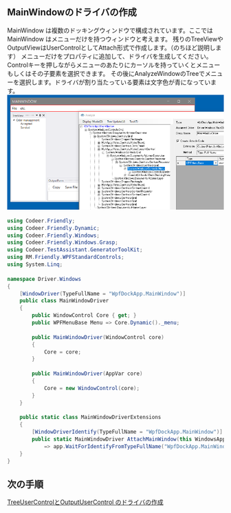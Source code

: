 ## MainWindowのドライバの作成
MainWindow は複数のドッキングウィンドウで構成されています。ここでは MainWindow はメニューだけを持つウィンドウと考えます。
残りのTreeViewやOutputViewはUserControlとしてAttach形式で作成します。（のちほど説明します）
メニューだけをプロパティに追加して、ドライバを生成してください。
Controlキーを押しながらメニューのあたりにカーソルを持っていくとメニューもしくはその子要素を選択できます。
その後にAnalyzeWindowのTreeでメニューを選択します。ドライバが割り当たっている要素は文字色が青になっています。
![WindowDriver.MainFrame.png](../Img/WindowDriver.MainFrame.png)

```cs
using Codeer.Friendly;
using Codeer.Friendly.Dynamic;
using Codeer.Friendly.Windows;
using Codeer.Friendly.Windows.Grasp;
using Codeer.TestAssistant.GeneratorToolKit;
using RM.Friendly.WPFStandardControls;
using System.Linq;

namespace Driver.Windows
{
    [WindowDriver(TypeFullName = "WpfDockApp.MainWindow")]
    public class MainWindowDriver
    {
        public WindowControl Core { get; }
        public WPFMenuBase Menu => Core.Dynamic()._menu; 

        public MainWindowDriver(WindowControl core)
        {
            Core = core;
        }

        public MainWindowDriver(AppVar core)
        {
            Core = new WindowControl(core);
        }
    }

    public static class MainWindowDriverExtensions
    {
        [WindowDriverIdentify(TypeFullName = "WpfDockApp.MainWindow")]
        public static MainWindowDriver AttachMainWindow(this WindowsAppFriend app)
            => app.WaitForIdentifyFromTypeFullName("WpfDockApp.MainWindow").Dynamic();
    }
}
```

## 次の手順
[TreeUserControlとOutputUserControl のドライバの作成](WindowDriver5.md)